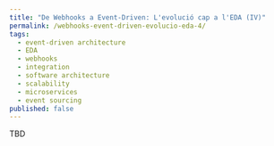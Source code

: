 ```yaml
---
title: "De Webhooks a Event-Driven: L'evolució cap a l'EDA (IV)"
permalink: /webhooks-event-driven-evolucio-eda-4/
tags: 
  - event-driven architecture
  - EDA
  - webhooks
  - integration
  - software architecture
  - scalability
  - microservices
  - event sourcing
published: false
---
```


TBD
